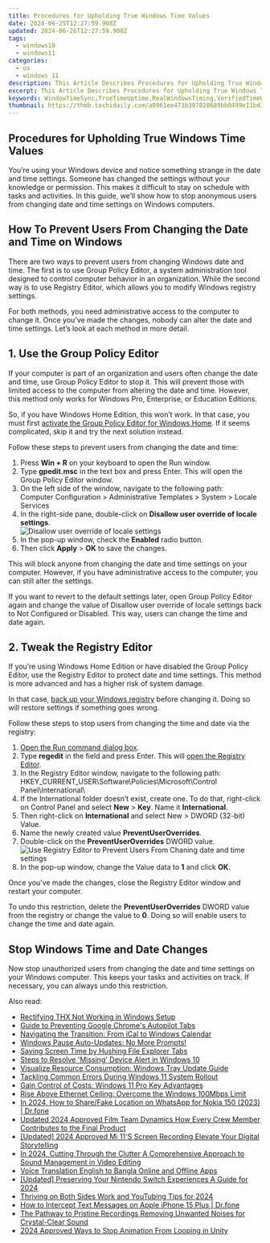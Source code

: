 ```yaml
---
title: Procedures for Upholding True Windows Time Values
date: 2024-06-25T12:27:59.908Z
updated: 2024-06-26T12:27:59.908Z
tags:
  - windows10
  - windows11
categories:
  - os
  - windows 11
description: This Article Describes Procedures for Upholding True Windows Time Values
excerpt: This Article Describes Procedures for Upholding True Windows Time Values
keywords: WindowTimeSync,TrueTimeUptime,RealWindowsTiming,VerifiedTimeWindows,AccurateWIndowsClock,TruthfulWindowsDateTime,ValidatedWindowsTimeSync
thumbnail: https://thmb.techidaily.com/a0961ee471b397828689bb0499e11bd310468db6e686996103528a8e584f7f95.jpg
---
```


## Procedures for Upholding True Windows Time Values

 You’re using your Windows device and notice something strange in the date and time settings. Someone has changed the settings without your knowledge or permission. This makes it difficult to stay on schedule with tasks and activities. In this guide, we’ll show how to stop anonymous users from changing date and time settings on Windows computers.

## How To Prevent Users From Changing the Date and Time on Windows

 There are two ways to prevent users from changing Windows date and time. The first is to use Group Policy Editor, a system administration tool designed to control computer behavior in an organization. While the second way is to use Registry Editor, which allows you to modify Windows registry settings.

 For both methods, you need administrative access to the computer to change it. Once you’ve made the changes, nobody can alter the date and time settings. Let’s look at each method in more detail.

## 1\. Use the Group Policy Editor

 If your computer is part of an organization and users often change the date and time, use Group Policy Editor to stop it. This will prevent those with limited access to the computer from altering the date and time. However, this method only works for Windows Pro, Enterprise, or Education Editions.

 So, if you have Windows Home Edition, this won’t work. In that case, you must first [activate the Group Policy Editor for Windows Home](https://www.makeuseof.com/tag/access-group-policy-editor-even-windows-home-settings-try/). If it seems complicated, skip it and try the next solution instead.

 Follow these steps to prevent users from changing the date and time:

1. Press **Win + R** on your keyboard to open the Run window.
2. Type **gpedit.msc** in the text box and press Enter. This will open the Group Policy Editor window.
3. On the left side of the window, navigate to the following path:  
Computer Configuration > Administrative Templates > System > Locale Services
4. In the right-side pane, double-click on **Disallow user override of locale settings**.  
![Disallow user override of locale settings](https://static1.makeuseofimages.com/wordpress/wp-content/uploads/2023/07/disallow-user-override-of-locale-settings.jpg)
5. In the pop-up window, check the **Enabled** radio button.
6. Then click **Apply** \> **OK** to save the changes.

 This will block anyone from changing the date and time settings on your computer. However, if you have administrative access to the computer, you can still alter the settings.

 If you want to revert to the default settings later, open Group Policy Editor again and change the value of Disallow user override of locale settings back to Not Configured or Disabled. This way, users can change the time and date again.

## 2\. Tweak the Registry Editor

 If you’re using Windows Home Edition or have disabled the Group Policy Editor, use the Registry Editor to protect date and time settings. This method is more advanced and has a higher risk of system damage.

 In that case, [back up your Windows registry](https://www.makeuseof.com/tag/backup-restore-windows-registry/) before changing it. Doing so will restore settings if something goes wrong.

 Follow these steps to stop users from changing the time and date via the registry:

1. [Open the Run command dialog box](https://www.makeuseof.com/windows-open-run-command-dialog-box/).
2. Type **regedit** in the field and press Enter. This will [open the Registry Editor](https://www.makeuseof.com/windows-11-open-registry-editor/).
3. In the Registry Editor window, navigate to the following path:  
HKEY_CURRENT_USER\Software\Policies\Microsoft\Control Panel\International\
4. If the International folder doesn’t exist, create one. To do that, right-click on Control Panel and select **New** \> **Key**. Name it **International**.
5. Then right-click on **International** and select New > DWORD (32-bit) Value.
6. Name the newly created value **PreventUserOverrides**.
7. Double-click on the **PreventUserOverrides** DWORD value.  
![Use Registry Editor to Prevent Users From Chaning date and time settings](https://static1.makeuseofimages.com/wordpress/wp-content/uploads/2023/07/use-registry-editor-to-prevent-users-from-chaning-date-and-time-settings.jpg)
8. In the pop-up window, change the Value data to **1** and click **OK**.

 Once you’ve made the changes, close the Registry Editor window and restart your computer.

 To undo this restriction, delete the **PreventUserOverrides** DWORD value from the registry or change the value to **0**. Doing so will enable users to change the time and date again.

## Stop Windows Time and Date Changes

 Now stop unauthorized users from changing the date and time settings on your Windows computer. This keeps your tasks and activities on track. If necessary, you can always undo this restriction.

<span class="atpl-alsoreadstyle">Also read:</span>
<div><ul>
<li><a href="https://windows11.techidaily.com/rectifying-thx-not-working-in-windows-setup/"><u>Rectifying THX Not Working in Windows Setup</u></a></li>
<li><a href="https://windows11.techidaily.com/guide-to-preventing-google-chromes-autopilot-tabs/"><u>Guide to Preventing Google Chrome's Autopilot Tabs</u></a></li>
<li><a href="https://windows11.techidaily.com/navigating-the-transition-from-ical-to-windows-calendar/"><u>Navigating the Transition: From iCal to Windows Calendar</u></a></li>
<li><a href="https://windows11.techidaily.com/windows-pause-auto-updates-no-more-prompts/"><u>Windows Pause Auto-Updates: No More Prompts!</u></a></li>
<li><a href="https://windows11.techidaily.com/saving-screen-time-by-hushing-file-explorer-tabs/"><u>Saving Screen Time by Hushing File Explorer Tabs</u></a></li>
<li><a href="https://windows11.techidaily.com/steps-to-resolve-missing-device-alert-in-windows-10/"><u>Steps to Resolve 'Missing' Device Alert in Windows 10</u></a></li>
<li><a href="https://windows11.techidaily.com/visualize-resource-consumption-windows-tray-update-guide/"><u>Visualize Resource Consumption: Windows Tray Update Guide</u></a></li>
<li><a href="https://windows11.techidaily.com/tackling-common-errors-during-windows-11-system-rollout/"><u>Tackling Common Errors During Windows 11 System Rollout</u></a></li>
<li><a href="https://windows11.techidaily.com/gain-control-of-costs-windows-11-pro-key-advantages/"><u>Gain Control of Costs: Windows 11 Pro Key Advantages</u></a></li>
<li><a href="https://windows11.techidaily.com/rise-above-ethernet-ceiling-overcome-the-windows-100mbps-limit/"><u>Rise Above Ethernet Ceiling: Overcome the Windows 100Mbps Limit</u></a></li>
<li><a href="https://location-social.techidaily.com/in-2024-how-to-sharefake-location-on-whatsapp-for-nokia-150-2023-drfone-by-drfone-virtual-android/"><u>In 2024, How to Share/Fake Location on WhatsApp for Nokia 150 (2023) | Dr.fone</u></a></li>
<li><a href="https://audio-editing.techidaily.com/updated-2024-approved-film-team-dynamics-how-every-crew-member-contributes-to-the-final-product/"><u>Updated 2024 Approved Film Team Dynamics How Every Crew Member Contributes to the Final Product</u></a></li>
<li><a href="https://screen-activity-recording.techidaily.com/updated-2024-approved-mi-11s-screen-recording-elevate-your-digital-storytelling/"><u>[Updated] 2024 Approved  Mi 11'S Screen Recording  Elevate Your Digital Storytelling</u></a></li>
<li><a href="https://sound-tweaking.techidaily.com/in-2024-cutting-through-the-clutter-a-comprehensive-approach-to-sound-management-in-video-editing/"><u>In 2024, Cutting Through the Clutter A Comprehensive Approach to Sound Management in Video Editing</u></a></li>
<li><a href="https://ai-video-translation.techidaily.com/voice-translation-english-to-bangla-online-and-offline-apps/"><u>Voice Translation English to Bangla Online and Offline Apps</u></a></li>
<li><a href="https://screen-recording.techidaily.com/updated-preserving-your-nintendo-switch-experiences-a-guide-for-2024/"><u>[Updated] Preserving Your Nintendo Switch Experiences  A Guide for 2024</u></a></li>
<li><a href="https://facebook-record-videos.techidaily.com/thriving-on-both-sides-work-and-youtubing-tips-for-2024/"><u>Thriving on Both Sides  Work and YouTubing Tips for 2024</u></a></li>
<li><a href="https://ios-location-track.techidaily.com/how-to-intercept-text-messages-on-apple-iphone-15-plus-drfone-by-drfone-virtual-ios/"><u>How to Intercept Text Messages on Apple iPhone 15 Plus | Dr.fone</u></a></li>
<li><a href="https://sound-optimizing.techidaily.com/the-pathway-to-pristine-recordings-removing-unwanted-noises-for-crystal-clear-sound/"><u>The Pathway to Pristine Recordings Removing Unwanted Noises for Crystal-Clear Sound</u></a></li>
<li><a href="https://animation-videos.techidaily.com/2024-approved-ways-to-stop-animation-from-looping-in-unity/"><u>2024 Approved Ways to Stop Animation From Looping in Unity</u></a></li>
</ul></div>

<ins class="adsbygoogle"
      style="display:block"
      data-ad-client="ca-pub-7571918770474297"
      data-ad-slot="8358498916"
      data-ad-format="auto"
      data-full-width-responsive="true"></ins>